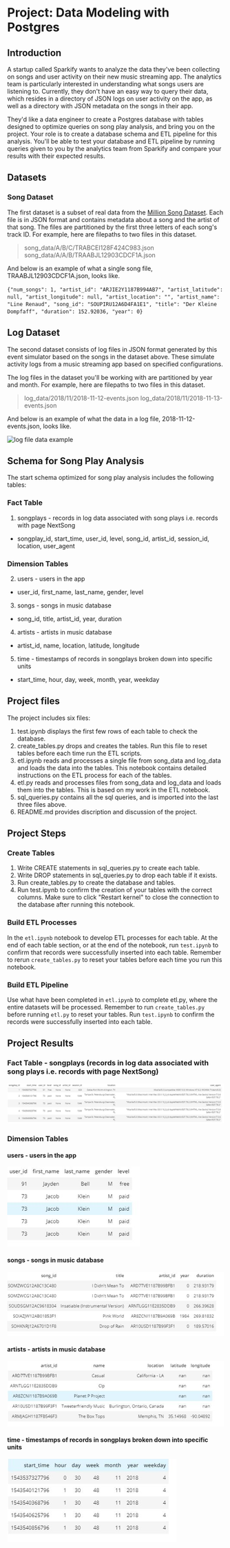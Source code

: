 # Project: Data Modeling with Postgres

## Introduction
A startup called Sparkify wants to analyze the data they've been collecting on songs and user activity on their new music streaming app. The analytics team is particularly interested in understanding what songs users are listening to. Currently, they don't have an easy way to query their data, which resides in a directory of JSON logs on user activity on the app, as well as a directory with JSON metadata on the songs in their app.

They'd like a data engineer to create a Postgres database with tables designed to optimize queries on song play analysis, and bring you on the project. Your role is to create a database schema and ETL pipeline for this analysis. You'll be able to test your database and ETL pipeline by running queries given to you by the analytics team from Sparkify and compare your results with their expected results.

## Datasets
### Song Dataset
The first dataset is a subset of real data from the [Million Song Dataset](https://labrosa.ee.columbia.edu/millionsong/). Each file is in JSON format and contains metadata about a song and the artist of that song. The files are partitioned by the first three letters of each song's track ID. For example, here are filepaths to two files in this dataset.

> song_data/A/B/C/TRABCEI128F424C983.json
> song_data/A/A/B/TRAABJL12903CDCF1A.json

And below is an example of what a single song file, TRAABJL12903CDCF1A.json, looks like.

`{"num_songs": 1, "artist_id": "ARJIE2Y1187B994AB7", "artist_latitude": null, "artist_longitude": null, "artist_location": "", "artist_name": "Line Renaud", "song_id": "SOUPIRU12A6D4FA1E1", "title": "Der Kleine Dompfaff", "duration": 152.92036, "year": 0}`

## Log Dataset

The second dataset consists of log files in JSON format generated by this event simulator based on the songs in the dataset above. These simulate activity logs from a music streaming app based on specified configurations.

The log files in the dataset you'll be working with are partitioned by year and month. For example, here are filepaths to two files in this dataset.

> log_data/2018/11/2018-11-12-events.json
> log_data/2018/11/2018-11-13-events.json

And below is an example of what the data in a log file, 2018-11-12-events.json, looks like.

![log file data example](https://video.udacity-data.com/topher/2019/February/5c6c15e9_log-data/log-data.png)

## Schema for Song Play Analysis
The start schema optimized for song play analysis includes the following tables:
### Fact Table
1. songplays - records in log data associated with song plays i.e. records with page NextSong
 - songplay_id, start_time, user_id, level, song_id, artist_id, session_id, location, user_agent
 
### Dimension Tables
2. users - users in the app
 - user_id, first_name, last_name, gender, level
3. songs - songs in music database
 - song_id, title, artist_id, year, duration
4. artists - artists in music database
 - artist_id, name, location, latitude, longitude
5. time - timestamps of records in songplays broken down into specific units
 - start_time, hour, day, week, month, year, weekday

## Project files
The project includes six files:
1. test.ipynb displays the first few rows of each table to check the database.
2. create_tables.py drops and creates the tables. Run this file to reset tables before each time run the ETL scripts.
3. etl.ipynb reads and processes a single file from song_data and log_data and loads the data into the tables. This notebook contains detailed instructions on the ETL process for each of the tables.
4. etl.py reads and processes files from song_data and log_data and loads them into the tables. This is based on my work in the ETL notebook.
5. sql_queries.py contains all the sql queries, and is imported into the last three files above.
6. README.md provides discription and discussion of the project.

## Project Steps

### Create Tables
1. Write CREATE statements in sql_queries.py to create each table.
2. Write DROP statements in sql_queries.py to drop each table if it exists.
3. Run create_tables.py to create the database and tables.
4. Run test.ipynb to confirm the creation of your tables with the correct columns. Make sure to click "Restart kernel" to close the connection to the database after running this notebook.

### Build ETL Processes
In the `etl.ipynb` notebook to develop ETL processes for each table. At the end of each table section, or at the end of the notebook, run `test.ipynb` to confirm that records were successfully inserted into each table. Remember to rerun `create_tables.py` to reset your tables before each time you run this notebook.

### Build ETL Pipeline
Use what have been completed in `etl.ipynb` to complete etl.py, where the entire datasets will be processed. Remember to run `create_tables.py` before running `etl.py` to reset your tables. Run `test.ipynb` to confirm the records were successfully inserted into each table.

## Project Results
### Fact Table - songplays (records in log data associated with song plays i.e. records with page NextSong)
![Fact Table - songplays](/tables_screenshot/Songplays_table_screenshot.JPG "Fact Table - songplays")

### Dimension Tables
#### users - users in the app
![Dimension Table - users](/tables_screenshot/Users_table_screenshot.JPG "Dimension Table - users")

#### songs - songs in music database
![Dimension Table - songs](/tables_screenshot/songs_table_screenshot.JPG "Dimension Table - songs")

#### artists - artists in music database
![Dimension Table - artists](/tables_screenshot/artists_table_screenshot.JPG "Dimension Table - artists")

#### time - timestamps of records in songplays broken down into specific units
![Dimension Table - time](/tables_screenshot/Time_table_screenshot.JPG "Dimension Table - time")


